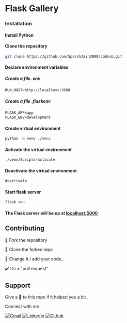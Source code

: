 # Flask Gallery

### Installation

#### Install Python

#### Clone the repository

```bash
git clone https://github.com/SparshJain2000/Jobhub.git
```

#### Declare environment variables

##### Create a file .env

```txt
RUN_HOST=http://localhost:5000
```

##### Create a file .flaskenv

```txt
FLASK_APP=app
FLASK_ENV=development
```

#### Create virtual environment

```bash
python -m venv ./venv
```

#### Activate the virtual environment

```bash
./venv/Scripts/activate
```

#### Deactivate the virtual environment

```bash
deactivate
```

#### Start flask server

```bash
flask run
```

#### The Flask server will be up at [localhost:5000](http://localhost:5000)

## Contributing

🍴 Fork the repository

👯 Clone the forked repo

📝 Change it / add your code ,

✔️ Do a "pull request"

## Support

Give a 🌟 to this repo if it helped you a bit .

Connect with me

[![Gmail](https://img.shields.io/static/v1.svg?message=jainsparsh0801@gmail.com&label=send&style=for-the-badge&logo=gmail&color=red&logoColor=red&colorA=grey&link=mailto:jainsparsh0801@gmail.com)](mailto:jainsparsh0801@gmail.com) [![LinkedIn](https://img.shields.io/static/v1.svg?label=connect&message=@SparshJain&color=success&logo=linkedin&style=for-the-badge&logoColor=white&colorA=blue)](https://www.linkedin.com/in/sparsh-jain-87379a168/) [![Github](https://img.shields.io/static/v1.svg?label=follow&message=@SparshJain2000&color=grey&logo=github&style=for-the-badge&logoColor=white&colorA=black)](https://www.github.com/SparshJain2000/)
